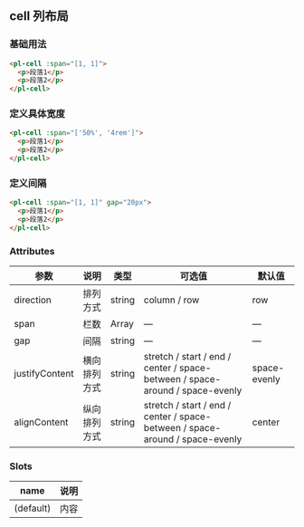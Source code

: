 ## cell 列布局

### 基础用法

```html
<pl-cell :span="[1, 1]">
  <p>段落1</p>
  <p>段落2</p>
</pl-cell>
```

### 定义具体宽度

```html
<pl-cell :span="['50%', '4rem']">
  <p>段落1</p>
  <p>段落2</p>
</pl-cell>
```

### 定义间隔

```html
<pl-cell :span="[1, 1]" gap="20px">
  <p>段落1</p>
  <p>段落2</p>
</pl-cell>
```


### Attributes
| 参数      | 说明    | 类型      | 可选值       | 默认值   |
|---------- |-------- |---------- |-------------  |-------- |
| direction | 排列方式   | string  |   column / row            |    row     |
| span      | 栏数   | Array    | —   |     —    |
| gap       | 间隔   | string    | — | —   |
| justifyContent | 横向排列方式   | string    | stretch / start / end / center / space-between / space-around / space-evenly | space-evenly   |
| alignContent  | 纵向排列方式    | string   | stretch / start / end / center / space-between / space-around / space-evenly   | center   |

### Slots
| name      | 说明    | 
|---------- |-------- |
| (default)     |   内容   |
